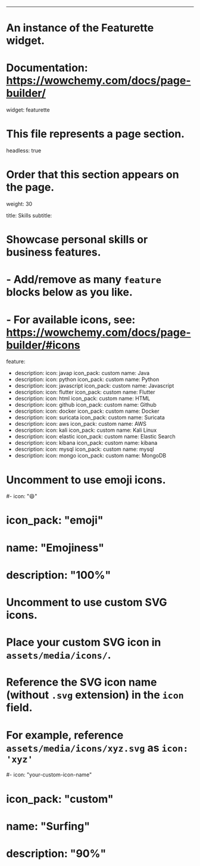 ---
# An instance of the Featurette widget.
# Documentation: https://wowchemy.com/docs/page-builder/
widget: featurette

# This file represents a page section.
headless: true

# Order that this section appears on the page.
weight: 30

title: Skills
subtitle:

# Showcase personal skills or business features.
# - Add/remove as many `feature` blocks below as you like.
# - For available icons, see: https://wowchemy.com/docs/page-builder/#icons
feature:
- description: 
  icon: javap
  icon_pack: custom
  name: Java
- description: 
  icon: python
  icon_pack: custom
  name: Python
- description: 
  icon: javascript
  icon_pack: custom
  name: Javascript
- description: 
  icon: flutter
  icon_pack: custom
  name: Flutter
- description: 
  icon: html
  icon_pack: custom
  name: HTML
- description: 
  icon: github
  icon_pack: custom
  name: Github
- description: 
  icon: docker
  icon_pack: custom
  name: Docker
- description: 
  icon: suricata
  icon_pack: custom
  name: Suricata
- description: 
  icon: aws
  icon_pack: custom
  name: AWS
- description: 
  icon: kali
  icon_pack: custom
  name: Kali Linux
- description: 
  icon: elastic
  icon_pack: custom
  name: Elastic Search
- description: 
  icon: kibana
  icon_pack: custom
  name: kibana
- description: 
  icon: mysql
  icon_pack: custom
  name: mysql
- description: 
  icon: mongo 
  icon_pack: custom
  name: MongoDB
# Uncomment to use emoji icons.
#- icon: ":smile:"
#  icon_pack: "emoji"
#  name: "Emojiness"
#  description: "100%"  

# Uncomment to use custom SVG icons.
# Place your custom SVG icon in `assets/media/icons/`.
# Reference the SVG icon name (without `.svg` extension) in the `icon` field.
# For example, reference `assets/media/icons/xyz.svg` as `icon: 'xyz'`
#- icon: "your-custom-icon-name"
#  icon_pack: "custom"
#  name: "Surfing"
#  description: "90%"
